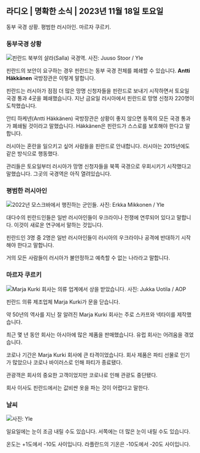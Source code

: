 ## 라디오 \| 명확한 소식 \| 2023년 11월 18일 토요일

동부 국경 상황. 평범한 러시아인. 마르자 쿠르키.

### 동부국경 상황

![핀란드 북부의 살라(Salla) 국경역. 사진: Juuso Stoor / Yle](https://images.cdn.yle.fi/image/upload/c_crop,h_3033,w_5392,x_0,y_144/ar_1.7777777777777777,c_fill,g_faces,h_675,w_1200/dpr_1.0/q_auto:eco/f_auto/fl_lossy/v1700230392/39-1202451655773834805e)

핀란드의 보안이 요구하는 경우 핀란드는 동부 국경 전체를 폐쇄할 수 있습니다. **Antti Häkkänen** 국방장관은 이렇게 말합니다.

핀란드는 러시아가 점점 더 많은 망명 신청자들을 핀란드로 보내기 시작하면서 토요일 국경 통과 4곳을 폐쇄했습니다. 지난 금요일 러시아에서 핀란드로 망명 신청자 220명이 도착했습니다.

안티 하케넨(Antti Häkkänen) 국방장관은 상황이 좋지 않으면 동쪽의 모든 국경 통과가 폐쇄될 것이라고 말했습니다. Häkkänen은 핀란드가 스스로를 보호해야 한다고 말합니다.

러시아는 혼란을 일으키고 싶어 사람들을 핀란드로 안내합니다. 러시아는 2015년에도 같은 방식으로 행동했다.

관리들은 토요일부터 러시아가 망명 신청자들을 북쪽 국경으로 우회시키기 시작했다고 말했습니다. 그곳의 국경역은 아직 열려있습니다.

### 평범한 러시아인

![2022년 모스크바에서 행진하는 군인들. 사진: Erkka Mikkonen / Yle](https://images.cdn.yle.fi/image/upload/c_crop,h_2250,w_4000,x_0,y_620/ar_1.7777777777777777,c_fill,g_faces,h_675,w_1200/dpr_1.0/q_auto:eco/f_auto/fl_lossy/v1652081791/39-9521386278c4035763b)

대다수의 핀란드인들은 일반 러시아인들이 우크라이나 전쟁에 연루되어 있다고 말합니다. 이것이 새로운 연구에서 말하는 것입니다.

핀란드인 3명 중 2명은 일반 러시아인들이 러시아의 우크라이나 공격에 반대하기 시작해야 한다고 말합니다.

거의 모든 사람들이 러시아가 불안정하고 예측할 수 없는 나라라고 말합니다.

### 마르자 쿠르키

![Marja Kurki 회사는 의류 업계에서 상을 받았습니다. 사진: Jukka Uotila / AOP](https://images.cdn.yle.fi/image/upload/c_crop,h_2089,w_3715,x_1,y_0/ar_1.7777777777777777,c_fill,g_faces,h_675,w_1200/dpr_1.0/q_auto:eco/f_auto/fl_lossy/v1700215518/39-120216565573a69289c3)

핀란드 의류 제조업체 Marja Kurki가 문을 닫습니다.

약 50년의 역사를 지닌 잘 알려진 Marja Kurki 회사는 주로 스카프와 넥타이를 제작했습니다.

최근 몇 년 동안 회사는 아시아에 많은 제품을 판매했습니다. 유럽 회사는 어려움을 겪었습니다.

코로나 기간은 Marja Kurki 회사에 큰 타격이었습니다. 회사 제품은 파티 선물로 인기가 많았으나 코로나 바이러스로 인해 파티가 종료됐다.

관광객은 회사의 중요한 고객이었지만 코로나로 인해 관광도 중단됐다.

회사 이사도 핀란드에서는 값비싼 옷을 파는 것이 어렵다고 말한다.

### 날씨

![ 사진: Yle](https://images.cdn.yle.fi/image/upload/c_crop,h_1080,w_1919,x_0,y_0/ar_1.7777777777777777,c_fill,g_faces,h_675,w_1200/dpr_1.0/q_auto:eco/f_auto/fl_lossy/v1700323494/39-12028456558e083321cf)

일요일에는 눈이 조금 내릴 수도 있습니다. 서쪽에는 더 많은 눈이 내릴 수도 있습니다.

온도는 +1도에서 -10도 사이입니다. 라플란드의 기온은 -10도에서 -20도 사이입니다.